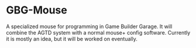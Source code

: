 # GBG-Mouse
A specialized mouse for programming in Game Builder Garage. It will combine the AGTD system with a normal mouse+ config software. Currently it is mostly an idea, but it will be worked on eventually.
